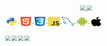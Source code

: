 


<div align="center">
  <a href="https://github.com/mardenmnt">
    <img height="150em" src="https://github-readme-streak-stats.herokuapp.com/?user=mardenmnt&theme=algolia&hide_border=false"/>
  <!--<img height="150em" src="https://github-readme-stats.vercel.app/api?username=mardenmnt&show_icons=false&theme=dark&include_all_commits=true&count_private=true"/>-->
  <img height="150em" src="https://github-readme-stats.vercel.app/api/top-langs/?username=mardenmnt&layout=compact&langs_count=7&theme=dark"/>
</div>
  
<div style="display: inline_block"><br>
    <img align="center" alt="Marden-Python" height="30" width="40" src="https://raw.githubusercontent.com/devicons/devicon/master/icons/python/python-original.svg">
  <img align="center" alt="Marden-HTML" height="30" width="40" src="https://raw.githubusercontent.com/devicons/devicon/master/icons/html5/html5-original.svg">
  <img align="center" alt="Marden-CSS" height="30" width="40" src="https://raw.githubusercontent.com/devicons/devicon/master/icons/css3/css3-original.svg">
  <img align="center" alt="Marden-JavaScript" height="30" width="40" src="https://raw.githubusercontent.com/devicons/devicon/master/icons/javascript/javascript-original.svg">
  <img align="center" alt="Marden-Mysql" height="30" width="40" src="https://raw.githubusercontent.com/devicons/devicon/master/icons/mysql/mysql-original.svg">
  <img align="center" alt="Marden-Android" height="30" width="40" src="https://raw.githubusercontent.com/devicons/devicon/master/icons/android/android-original.svg">
  <img align="center" alt="Marden-Apple" height="30" width="40" src="https://raw.githubusercontent.com/devicons/devicon/master/icons/apple/apple-original.svg">
</div>

  ##
  
<div> 
  <a href="https://instagram.com/marden_mnt" target="_blank"><img src="https://img.shields.io/badge/Instagram-E4405F?style=for-the-badge&logo=instagram&logoColor=white" target="_blank"></a>
  <a href = "mailto:marden.mnt@gmail.com"><img src="https://img.shields.io/badge/Gmail-D14836?style=for-the-badge&logo=gmail&logoColor=white" target="_blank"></a>
  <a href="https://www.linkedin.com/in/mardenmnt" target="_blank"><img src="https://img.shields.io/badge/LinkedIn-0077B5?style=for-the-badge&logo=linkedin&logoColor=white" target="_blank"></a>
  <a href="https://mardenmnt.github.io/" target="_blank"><img src="https://img.shields.io/badge/website-000000?style=for-the-badge&logo=About.me&logoColor=white" target="_blank"></a>

 
</div>
